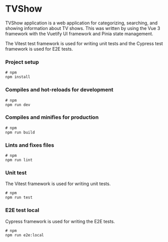 # TVShow

TVShow application is a web application for categorizing, searching, and showing information about TV shows. 
This was written by using the Vue 3 framework with the Vuetify UI framework and Pinia state management.

The Vitest test framework is used for writing unit tests and the Cypress test framework is used for E2E tests. 

### Project setup

```
# npm
npm install
```

### Compiles and hot-reloads for development

```
# npm
npm run dev

```

### Compiles and minifies for production

```
# npm
npm run build

```

### Lints and fixes files

```
# npm
npm run lint
```

### Unit test

The Vitest framework is used for writing unit tests.

```
# npm
npm run test
```

### E2E test local

Cypress framework is used for writing the E2E tests. 

```
# npm
npm run e2e:local
```

